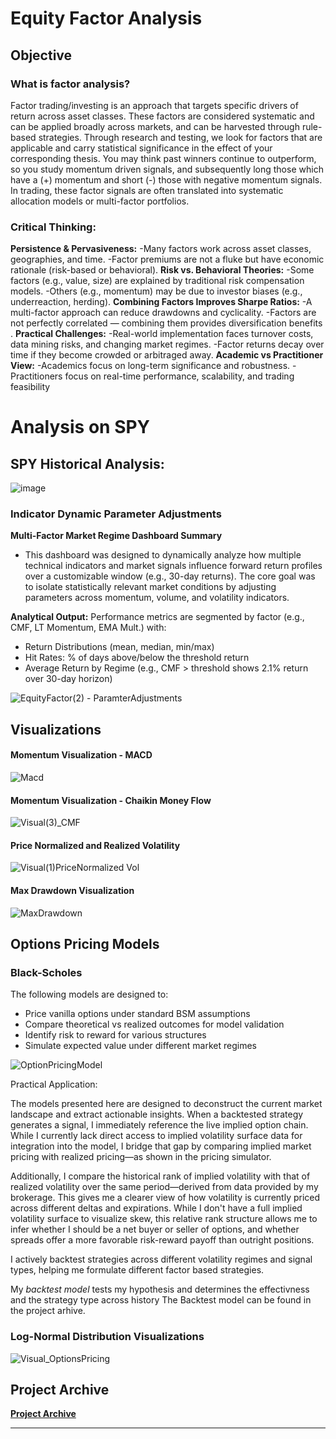 # Equity Factor Analysis

## Objective

### What is factor analysis?
Factor trading/investing is an approach that targets specific drivers of return across asset classes. These factors are considered systematic and can be applied broadly across markets, and can be harvested through rule-based strategies. Through research and testing, we look for factors that are applicable and carry statistical significance in the effect of your corresponding thesis. You may think past winners continue to outperform, so you study momentum driven signals, and subsequently long those which have a (+) momentum and short (-) those with negative momentum signals. In trading, these factor signals are often translated into systematic allocation models or multi-factor portfolios. 

### Critical Thinking:

**Persistence & Pervasiveness:**
-Many factors work across asset classes, geographies, and time.
-Factor premiums are not a fluke but have economic rationale (risk-based or behavioral).
**Risk vs. Behavioral Theories:**
-Some factors (e.g., value, size) are explained by traditional risk compensation models.
-Others (e.g., momentum) may be due to investor biases (e.g., underreaction, herding).
**Combining Factors Improves Sharpe Ratios:**
-A multi-factor approach can reduce drawdowns and cyclicality.
-Factors are not perfectly correlated — combining them provides diversification benefits .
**Practical Challenges:**
-Real-world implementation faces turnover costs, data mining risks, and changing market regimes.
-Factor returns decay over time if they become crowded or arbitraged away.
**Academic vs Practitioner View:**
-Academics focus on long-term significance and robustness.
-Practitioners focus on real-time performance, scalability, and trading feasibility

# Analysis on SPY 

## SPY Historical Analysis: 
![image](https://github.com/user-attachments/assets/8a50d1ed-7238-448f-b514-a0a61b271267)


### Indicator Dynamic Parameter Adjustments 

**Multi-Factor Market Regime Dashboard Summary**
- This dashboard was designed to dynamically analyze how multiple technical indicators and market signals influence forward return profiles over a customizable window (e.g., 30-day returns). The core goal was to isolate statistically relevant market conditions by adjusting parameters across momentum, volume, and volatility indicators.

**Analytical Output:**
Performance metrics are segmented by factor (e.g., CMF, LT Momentum, EMA Mult.) with:
- Return Distributions (mean, median, min/max)
- Hit Rates: % of days above/below the threshold return
- Average Return by Regime (e.g., CMF > threshold shows 2.1% return over 30-day horizon)
  
![EquityFactor(2) - ParamterAdjustments](https://github.com/user-attachments/assets/55c4810d-2319-4eb2-b25d-73c005bf4612)

## Visualizations

#### Momentum Visualization - MACD  
![Macd](https://github.com/user-attachments/assets/79dd0def-f71d-41fc-b163-916047f9678d)

#### Momentum Visualization - Chaikin Money Flow 
![Visual(3)_CMF](https://github.com/user-attachments/assets/e0346478-5063-462c-9e9f-2f4f28cc0e48)

#### Price Normalized and Realized Volatility 
![Visual(1)PriceNormalized Vol](https://github.com/user-attachments/assets/ccfe672f-9482-42de-a223-6c6986f15b59)

#### Max Drawdown Visualization
![MaxDrawdown](https://github.com/user-attachments/assets/71c9a952-9158-494d-b26b-9423bc24ef50)

## Options Pricing Models 

### Black-Scholes 

The following models are designed to:

- Price vanilla options under standard BSM assumptions
- Compare theoretical vs realized outcomes for model validation
- Identify risk to reward for various structures 
- Simulate expected value under different market regimes

![OptionPricingModel](https://github.com/user-attachments/assets/1364bac5-4401-4f2e-9693-57d96dad9ca5)

Practical Application: 

The models presented here are designed to deconstruct the current market landscape and extract actionable insights. When a backtested strategy generates a signal, I immediately reference the live implied option chain. While I currently lack direct access to implied volatility surface data for integration into the model, I bridge that gap by comparing implied market pricing with realized pricing—as shown in the pricing simulator. 

Additionally, I compare the historical rank of implied volatility with that of realized volatility over the same period—derived from data provided by my brokerage. This gives me a clearer view of how volatility is currently priced across different deltas and expirations. While I don't have a full implied volatility surface to visualize skew, this relative rank structure allows me to infer whether I should be a net buyer or seller of options, and whether spreads offer a more favorable risk-reward payoff than outright positions.

I actively backtest strategies across different volatility regimes and signal types, helping me formulate different factor based strategies. 

My _backtest model_ tests my hypothesis and determines the effectivness and the strategy type across history
The Backtest model can be found in the project arhive. 

### Log-Normal Distribution Visualizations 
![Visual_OptionsPricing](https://github.com/user-attachments/assets/8f8e270b-fcbe-48f3-852e-6fdd85a76806)


## Project Archive 

**<a href="https://github.com/PatrickRych/Portfolio-Manager">Project Archive </a>**
****
